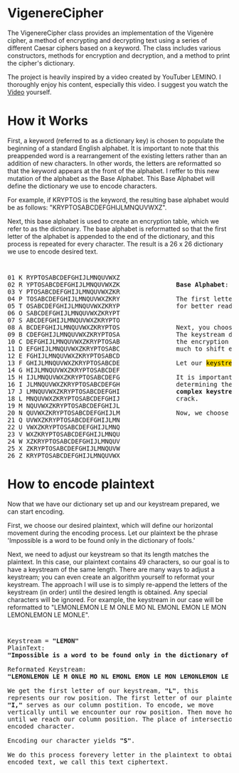 # VigenereCipher
The VigenereCipher class provides an implementation of the Vigenère cipher, a method of encrypting and decrypting text using a series of different Caesar ciphers based on a keyword. The class includes various constructors, methods for encryption and decryption, and a method to print the cipher's dictionary.

The project is heavily inspired by a video created by YouTuber LEMINO. I thoroughly enjoy his content, especially this video. I suggest you watch the [Video](https://youtu.be/jVpsLMCIB0Y?si=haevvMONuUgkI6_0) yourself. 

# How it Works
First, a keyword (referred to as a dictionary key) is chosen to populate the beginning of a standard English alphabet. It is important to note that this preappended word is a rearrangement of the existing letters rather than an addition of new characters. In other words, the letters are reformatted so that the keyword appears at the front of the alphabet. I reffer to this new mutation of the alphabet as the Base Alphabet. This Base Alphabet will define the dictionary we use to encode characters. 

For example, if KRYPTOS is the keyword, the resulting base alphabet would be as follows: "KRYPTOSABCDEFGHIJLMNQUVWXZ". 

Next, this base alphabet is used to create an encryption table, which we refer to as the dictionary. The base alphabet is reformatted so that the first letter of the alphabet is appended to the end of the dictionary, and this process is repeated for every character. The result is a 26 x 26 dictionary we use to encode desired text. 

<p style="font-size: smaller; white-space: pre; margin-left: 80px;">
<pre>
01 K RYPTOSABCDEFGHIJLMNQUVWXZ
02 R YPTOSABCDEFGHIJLMNQUVWXZK               <strong>Base Alphabet</strong>: [KRYPTOSABCDEFGHIJLMNQUVWXZ]
03 Y PTOSABCDEFGHIJLMNQUVWXZKR
04 P TOSABCDEFGHIJLMNQUVWXZKRY               The first letter of every alphabet was isolated and numbers were added   
05 T OSABCDEFGHIJLMNQUVWXZKRYP               for better readability. 
06 O SABCDEFGHIJLMNQUVWXZKRYPT           
07 S ABCDEFGHIJLMNQUVWXZKRYPTO
08 A BCDEFGHIJLMNQUVWXZKRYPTOS               Next, you choose a phrase or keyword; this will function as the keystream.  
09 B CDEFGHIJLMNQUVWXZKRYPTOSA               The keystream defines the index in the vertical direction and is crucial in
10 C DEFGHIJLMNQUVWXZKRYPTOSAB               the encryption process. Think of the keystream as the key that defines how 
11 D EFGHIJLMNQUVWXZKRYPTOSABC               much to shift every letter of the desired plaintext.
12 E FGHIJLMNQUVWXZKRYPTOSABCD
13 F GHIJLMNQUVWXZKRYPTOSABCDE               Let our <mark style="background-color: gold;">keystream</mark> be <strong>LEMON</strong>. 
14 G HIJLMNQUVWXZKRYPTOSABCDEF               
15 H IJLMNQUVWXZKRYPTOSABCDEFG               It is important to recognize that the keystream plays a significant role in 
16 I JLMNQUVWXZKRYPTOSABCDEFGH               determining the quality of the encryption. In other words, <strong>longer and more</strong> 
17 J LMNQUVWXZKRYPTOSABCDEFGHI               <strong>complex keystreams enhance the encryption</strong> and make it more difficult to 
18 L MNQUVWXZKRYPTOSABCDEFGHIJ               crack.
19 M NQUVWXZKRYPTOSABCDEFGHIJL
20 N QUVWXZKRYPTOSABCDEFGHIJLM               Now, we choose plaintext we want to encrypt.
21 Q UVWXZKRYPTOSABCDEFGHIJLMN
22 U VWXZKRYPTOSABCDEFGHIJLMNQ
23 V WXZKRYPTOSABCDEFGHIJLMNQU
24 W XZKRYPTOSABCDEFGHIJLMNQUV
25 X ZKRYPTOSABCDEFGHIJLMNQUVW
26 Z KRYPTOSABCDEFGHIJLMNQUVWX
</pre>
</p>

# How to encode plaintext
Now that we have our dictionary set up and our keystream prepared, we can start encoding. 

First, we choose our desired plaintext, which will define our horizontal movement during the encoding process. Let our plaintext be the phrase 'Impossible is a word to be found only in the dictionary of fools.' 

Next, we need to adjust our keystream so that its length matches the plaintext. In this case, our plaintext contains 49 characters, so our goal is to have a keystream of the same length. There are many ways to adjust a keystream; you can even create an algorithm yourself to reformat your keystream. The approach I will use is to simply re-append the letters of the keystream (in order) until the desired length is obtained. Any special characters will be ignored. For example, the keystream in our case will be reformatted to "LEMONLEMON LE M ONLE MO NL EMONL EMON LE MON LEMONLEMON LE MONLE". 



<p style="font-size: smaller; white-space: pre; margin-left: 80px;">
<pre>
Keystream = <strong>"LEMON"</strong>                                                                01 K RYPTOSABCDEFGH<mark style="background-color: red;">I</mark>JLMNQUVWXZ
PlainText:                                                                         02 R YPTOSABCDEFGHI<mark style="background-color: red;">J</mark>LMNQUVWXZK
<strong>"Impossible is a word to be found only in the dictionary of fools"</strong>                 03 Y PTOSABCDEFGHIJ<mark style="background-color: red;">L</mark>MNQUVWXZKR
                                                                                   04 P TOSABCDEFGHIJL<mark style="background-color: red;">M</mark>NQUVWXZKRY                  
Reformated Keystream:                                                              05 T OSABCDEFGHIJLM<mark style="background-color: red;">N</mark>QUVWXZKRYP                
<strong>"LEMONLEMON LE M ONLE MO NL EMONL EMON LE MON LEMONLEMON LE MONLE"</strong>                 06 O SABCDEFGHIJLMN<mark style="background-color: red;">Q</mark>UVWXZKRYPT           
                                                                                   07 S ABCDEFGHIJLMNQ<mark style="background-color: red;">U</mark>VWXZKRYPTO
We get the first letter of our keystream, <strong>"L"</strong>, this                                08 A BCDEFGHIJLMNQU<mark style="background-color: red;">V</mark>WXZKRYPTOS                 
represents our row position. The first letter of our plaintext,                    09 B CDEFGHIJLMNQUV<mark style="background-color: red;">W</mark>XZKRYPTOSA               
<strong>"I,"</strong> serves as our column postition. To encode, we move                            10 C DEFGHIJLMNQUVW<mark style="background-color: red;">X</mark>ZKRYPTOSAB               
vertically until we encounter our row position. Then move horizontally             11 D EFGHIJLMNQUVWX<mark style="background-color: red;">Z</mark>KRYPTOSABC               
until we reach our column position. The place of intersection is the               12 E FGHIJLMNQUVWXZ<mark style="background-color: red;">K</mark>RYPTOSABCD
encoded character.                                                                 13 F GHIJLMNQUVWXZK<mark style="background-color: red;">R</mark>YPTOSABCDE                
                                                                                   14 G HIJLMNQUVWXZKR<mark style="background-color: red;">Y</mark>PTOSABCDEF               
Encoding our character yields <strong>"S"</strong>.                                                 15 H IJLMNQUVWXZKRY<mark style="background-color: red;">P</mark>TOSABCDEFG                
                                                                                   16 I JLMNQUVWXZKRYP<mark style="background-color: red;">T</mark>OSABCDEFGH                
We do this process forevery letter in the plaintext to obtain our                  17 J LMNQUVWXZKRYPT<mark style="background-color: red;">O</mark>SABCDEFGHI                
encoded text, we call this text ciphertext.                                        <mark style="background-color: red;">18 L MNQUVWXZKRYPTOS</mark>ABCDEFGHIJ               
                                                                                   19 M NQUVWXZKRYPTOSABCDEFGHIJL
                                                                                   20 N QUVWXZKRYPTOSABCDEFGHIJLM               
                                                                                   21 Q UVWXZKRYPTOSABCDEFGHIJLMN
                                                                                   22 U VWXZKRYPTOSABCDEFGHIJLMNQ
                                                                                   23 V WXZKRYPTOSABCDEFGHIJLMNQU
                                                                                   24 W XZKRYPTOSABCDEFGHIJLMNQUV
                                                                                   25 X ZKRYPTOSABCDEFGHIJLMNQUVW
                                                                                   26 Z KRYPTOSABCDEFGHIJLMNQUVWX
</pre>
</p>




                                                                          
                                                                        




            
